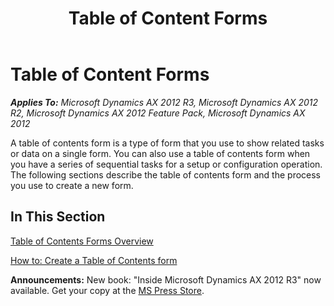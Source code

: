 ﻿---
title: Table of Content Forms
TOCTitle: Table of Content Forms
ms:assetid: 2eb0093a-99b1-4adf-9979-30483e5717a6
ms:mtpsurl: https://msdn.microsoft.com/en-us/library/Hh745331(v=AX.60)
ms:contentKeyID: 42607682
ms.date: 05/18/2015
mtps_version: v=AX.60
---

# Table of Content Forms 


_**Applies To:** Microsoft Dynamics AX 2012 R3, Microsoft Dynamics AX 2012 R2, Microsoft Dynamics AX 2012 Feature Pack, Microsoft Dynamics AX 2012_

A table of contents form is a type of form that you use to show related tasks or data on a single form. You can also use a table of contents form when you have a series of sequential tasks for a setup or configuration operation. The following sections describe the table of contents form and the process you use to create a new form.

## In This Section

[Table of Contents Forms Overview](table-of-contents-forms-overview.md)

[How to: Create a Table of Contents form](how-to-create-a-table-of-contents-form.md)

  
**Announcements:** New book: "Inside Microsoft Dynamics AX 2012 R3" now available. Get your copy at the [MS Press Store](https://www.microsoftpressstore.com/store/inside-microsoft-dynamics-ax-2012-r3-9780735685109).

